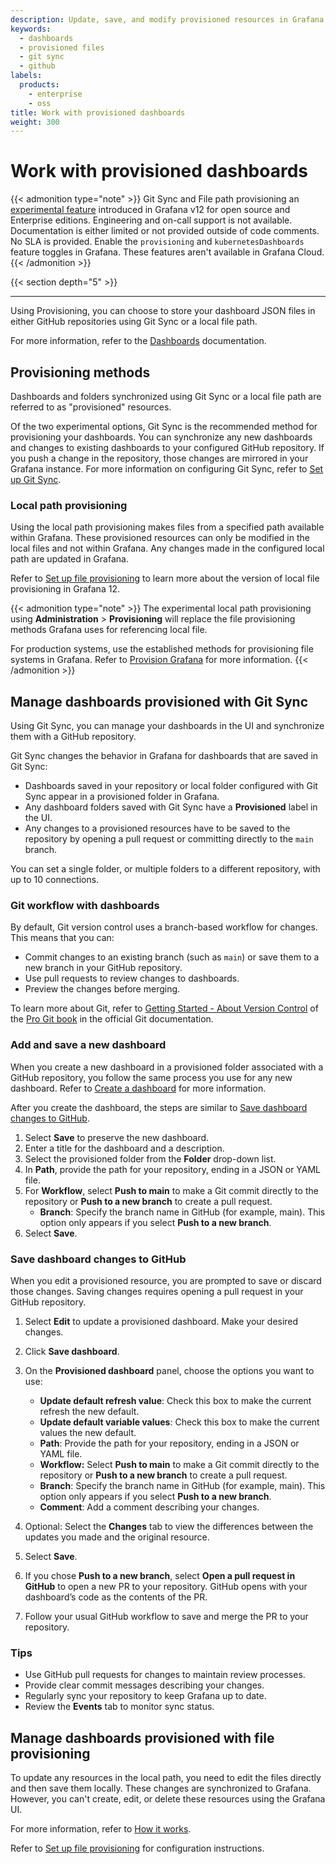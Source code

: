 ```yaml
---
description: Update, save, and modify provisioned resources in Grafana using Git Sync.
keywords:
  - dashboards
  - provisioned files
  - git sync
  - github
labels:
  products:
    - enterprise
    - oss
title: Work with provisioned dashboards
weight: 300
---
```


# Work with provisioned dashboards

{{< admonition type="note" >}}
Git Sync and File path provisioning an [experimental feature](https://grafana.com/docs/release-life-cycle/) introduced in Grafana v12 for open source and Enterprise editions. Engineering and on-call support is not available. Documentation is either limited or not provided outside of code comments. No SLA is provided. Enable the `provisioning` and `kubernetesDashboards` feature toggles in Grafana. These features aren't available in Grafana Cloud.
{{< /admonition >}}

{{< section depth="5" >}}
<hr />

Using Provisioning, you can choose to store your dashboard JSON files in either GitHub repositories using Git Sync or a local file path.

For more information, refer to the [Dashboards](https://grafana.com/docs/grafana/<GRAFANA_VERSION>/dashboards/) documentation.

## Provisioning methods

Dashboards and folders synchronized using Git Sync or a local file path are referred to as "provisioned" resources.

Of the two experimental options, Git Sync is the recommended method for provisioning your dashboards.
You can synchronize any new dashboards and changes to existing dashboards to your configured GitHub repository.
If you push a change in the repository, those changes are mirrored in your Grafana instance.
For more information on configuring Git Sync, refer to [Set up Git Sync](https://grafana.com/docs/grafana/<GRAFANA_VERSION>/observability-as-code/provision-resources/intro-git-sync/).

### Local path provisioning

Using the local path provisioning makes files from a specified path available within Grafana.
These provisioned resources can only be modified in the local files and not within Grafana.
Any changes made in the configured local path are updated in Grafana.

Refer to [Set up file provisioning](https://grafana.com/docs/grafana/<GRAFANA_VERSION>/observability-as-code/provision-resources/file-path-setup) to learn more about the version of local file provisioning in Grafana 12.

{{< admonition type="note" >}}
The experimental local path provisioning using **Administration** > **Provisioning** will replace the file provisioning methods Grafana uses for referencing local file.

For production systems, use the established methods for provisioning file systems in Grafana.
Refer to [Provision Grafana](https://grafana.com/docs/grafana/<GRAFANA_VERSION>/administration/provisioning/#provision-folders-structure-from-filesystem-to-grafana) for more information.
{{< /admonition >}}

## Manage dashboards provisioned with Git Sync

Using Git Sync, you can manage your dashboards in the UI and synchronize them with a GitHub repository.

Git Sync changes the behavior in Grafana for dashboards that are saved in Git Sync:

- Dashboards saved in your repository or local folder configured with Git Sync appear in a provisioned folder in Grafana.
- Any dashboard folders saved with Git Sync have a **Provisioned** label in the UI.
- Any changes to a provisioned resources have to be saved to the repository by opening a pull request or committing directly to the `main` branch.

You can set a single folder, or multiple folders to a different repository, with up to 10 connections.

### Git workflow with dashboards

By default, Git version control uses a branch-based workflow for changes. This means that you can:

- Commit changes to an existing branch (such as `main`) or save them to a new branch in your GitHub repository.
- Use pull requests to review changes to dashboards.
- Preview the changes before merging.

To learn more about Git, refer to [Getting Started - About Version Control](https://git-scm.com/book/en/v2/Getting-Started-About-Version-Control) of the [Pro Git book](https://git-scm.com/book/en/v2) in the official Git documentation.

### Add and save a new dashboard

When you create a new dashboard in a provisioned folder associated with a GitHub repository, you follow the same process you use for any new dashboard.
Refer to [Create a dashboard](http://grafana.com/docs/grafana/<GRAFANA_VERSION>/dashboards/build-dashboards/create-dashboard/) for more information.

After you create the dashboard, the steps are similar to [Save dashboard changes to GitHub](#save-dashboard-changes-to-github).

1. Select **Save** to preserve the new dashboard.
1. Enter a title for the dashboard and a description.
1. Select the provisioned folder from the **Folder** drop-down list.
1. In **Path**, provide the path for your repository, ending in a JSON or YAML file.
1. For **Workflow**, select **Push to main** to make a Git commit directly to the repository or **Push to a new branch** to create a pull request.
   - **Branch**: Specify the branch name in GitHub (for example, main). This option only appears if you select **Push to a new branch**.
1. Select **Save**.

### Save dashboard changes to GitHub

When you edit a provisioned resource, you are prompted to save or discard those changes.
Saving changes requires opening a pull request in your GitHub repository.

1. Select **Edit** to update a provisioned dashboard. Make your desired changes.

1. Click **Save dashboard**.

1. On the **Provisioned dashboard** panel, choose the options you want to use:

   - **Update default refresh value**: Check this box to make the current refresh the new default.
   - **Update default variable values**: Check this box to make the current values the new default.
   - **Path**: Provide the path for your repository, ending in a JSON or YAML file.
   - **Workflow:** Select **Push to main** to make a Git commit directly to the repository or **Push to a new branch** to create a pull request.
   - **Branch**: Specify the branch name in GitHub (for example, main). This option only appears if you select **Push to a new branch**.
   - **Comment**: Add a comment describing your changes.

1. Optional: Select the **Changes** tab to view the differences between the updates you made and the original resource.

1. Select **Save**.

1. If you chose **Push to a new branch**, select **Open a pull request in GitHub** to open a new PR to your repository. GitHub opens with your dashboard’s code as the contents of the PR.

1. Follow your usual GitHub workflow to save and merge the PR to your repository.

### Tips

- Use GitHub pull requests for changes to maintain review processes.
- Provide clear commit messages describing your changes.
- Regularly sync your repository to keep Grafana up to date.
- Review the **Events** tab to monitor sync status.

## Manage dashboards provisioned with file provisioning

To update any resources in the local path, you need to edit the files directly and then save them locally.
These changes are synchronized to Grafana.
However, you can't create, edit, or delete these resources using the Grafana UI.

For more information, refer to [How it works](https://grafana.com/docs/grafana/<GRAFANA_VERSION>/observability-as-code/provision-resources/).

Refer to [Set up file provisioning](https://grafana.com/docs/grafana/<GRAFANA_VERSION>/observability-as-code/provision-resources/file-path-setup/) for configuration instructions.
